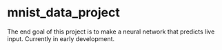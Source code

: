 # mnist_data_project
The end goal of this project is to make a neural network that predicts live input. Currently in early development.
